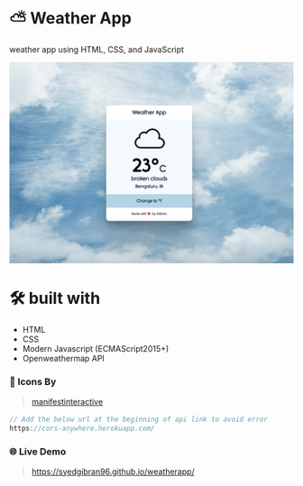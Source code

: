 # ⛅️ Weather App

weather app using HTML, CSS, and JavaScript

![ss](./images/ss.png)

# 🛠 built with
- HTML
- CSS
- Modern Javascript (ECMAScript2015+)
- Openweathermap API

### 🎨 Icons By 
> [manifestinteractive](https://github.com/manifestinteractive/weather-underground-icons)

```javascript
// Add the below url at the beginning of api link to avoid error 
https://cors-anywhere.herokuapp.com/
```

### 🌐 Live Demo
> https://syedgibran96.github.io/weatherapp/
